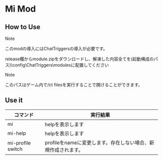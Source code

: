 # Mi Mod

## How to Use

> [!note]
> このmodの導入にはChatTriggersの導入が必要です。

release欄からmodule.zipをダウンロードし、解凍した内容全てを(起動構成のパス)\config\ChatTriggers\modulesに配置してください

> [!note]
> このパスはゲーム内で/ct filesを実行することで開けることができます。

## Use it

|コマンド|実行結果|
|----|----|
|mi|helpを表示します|
|mi-help|helpを表示します|
|mi-profile switch <name>|profileをnameに変更します。存在しない場合、新規作成されます。|